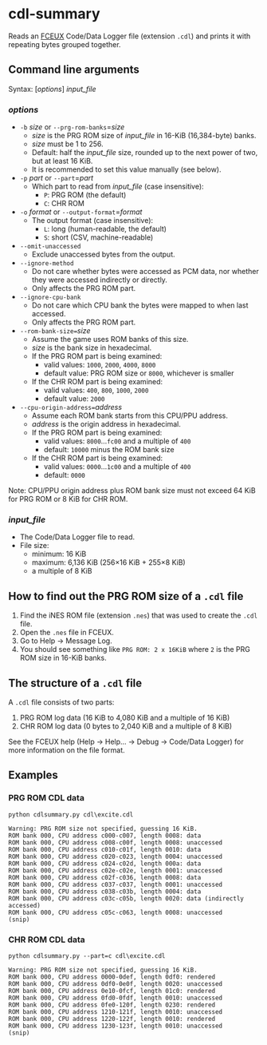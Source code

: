 # cdl-summary
Reads an [FCEUX](http://www.fceux.com) Code/Data Logger file (extension `.cdl`) and prints it with repeating bytes grouped together.

## Command line arguments

Syntax: [*options*] *input_file*

### *options*
* `-b` *size* or `--prg-rom-banks`=*size*
  * *size* is the PRG ROM size of *input_file* in 16-KiB (16,384-byte) banks.
  * *size* must be 1 to 256.
  * Default: half the *input_file* size, rounded up to the next power of two, but at least 16 KiB.
  * It is recommended to set this value manually (see below).
* `-p` *part* or `--part`=*part*
  * Which part to read from *input_file* (case insensitive):
    * `P`: PRG ROM (the default)
    * `C`: CHR ROM
* `-o` *format* or `--output-format`=*format*
  * The output format (case insensitive):
    * `L`: long (human-readable, the default)
    * `S`: short (CSV, machine-readable)
* `--omit-unaccessed`
  * Exclude unaccessed bytes from the output.
* `--ignore-method`
  * Do not care whether bytes were accessed as PCM data, nor whether they were accessed indirectly or directly.
  * Only affects the PRG ROM part.
* `--ignore-cpu-bank`
  * Do not care which CPU bank the bytes were mapped to when last accessed.
  * Only affects the PRG ROM part.
* `--rom-bank-size=`*size*
  * Assume the game uses ROM banks of this size.
  * *size* is the bank size in hexadecimal.
  * If the PRG ROM part is being examined:
    * valid values: `1000`, `2000`, `4000`, `8000`
    * default value: PRG ROM size or `8000`, whichever is smaller
  * If the CHR ROM part is being examined:
    * valid values: `400`, `800`, `1000`, `2000`
    * default value: `2000`
* `--cpu-origin-address=`*address*
  * Assume each ROM bank starts from this CPU/PPU address.
  * *address* is the origin address in hexadecimal.
  * If the PRG ROM part is being examined:
    * valid values: `8000`&hellip;`fc00` and a multiple of `400`
    * default: `10000` minus the ROM bank size
  * If the CHR ROM part is being examined:
    * valid values: `0000`&hellip;`1c00` and a multiple of `400`
    * default: `0000`

Note: CPU/PPU origin address plus ROM bank size must not exceed 64 KiB for PRG ROM or 8 KiB for CHR ROM.

### *input_file*
  * The Code/Data Logger file to read.
  * File size:
    * minimum: 16 KiB
    * maximum: 6,136 KiB (256&times;16 KiB + 255&times;8 KiB)
    * a multiple of 8 KiB

## How to find out the PRG ROM size of a `.cdl` file
1. Find the iNES ROM file (extension `.nes`) that was used to create the `.cdl` file.
1. Open the `.nes` file in FCEUX.
1. Go to Help &rarr; Message Log.
1. You should see something like `PRG ROM: 2 x 16KiB` where `2` is the PRG ROM size in 16-KiB banks.

## The structure of a `.cdl` file
A `.cdl` file consists of two parts:
1. PRG ROM log data (16 KiB to 4,080 KiB and a multiple of 16 KiB)
1. CHR ROM log data (0 bytes to 2,040 KiB and a multiple of 8 KiB)

See the FCEUX help (Help &rarr; Help&hellip; &rarr; Debug &rarr; Code/Data Logger) for more information on the file format.

## Examples

### PRG ROM CDL data
```
python cdlsummary.py cdl\excite.cdl

Warning: PRG ROM size not specified, guessing 16 KiB.
ROM bank 000, CPU address c000-c007, length 0008: data
ROM bank 000, CPU address c008-c00f, length 0008: unaccessed
ROM bank 000, CPU address c010-c01f, length 0010: data
ROM bank 000, CPU address c020-c023, length 0004: unaccessed
ROM bank 000, CPU address c024-c02d, length 000a: data
ROM bank 000, CPU address c02e-c02e, length 0001: unaccessed
ROM bank 000, CPU address c02f-c036, length 0008: data
ROM bank 000, CPU address c037-c037, length 0001: unaccessed
ROM bank 000, CPU address c038-c03b, length 0004: data
ROM bank 000, CPU address c03c-c05b, length 0020: data (indirectly accessed)
ROM bank 000, CPU address c05c-c063, length 0008: unaccessed
(snip)
```

### CHR ROM CDL data
```
python cdlsummary.py --part=c cdl\excite.cdl

Warning: PRG ROM size not specified, guessing 16 KiB.
ROM bank 000, CPU address 0000-0def, length 0df0: rendered
ROM bank 000, CPU address 0df0-0e0f, length 0020: unaccessed
ROM bank 000, CPU address 0e10-0fcf, length 01c0: rendered
ROM bank 000, CPU address 0fd0-0fdf, length 0010: unaccessed
ROM bank 000, CPU address 0fe0-120f, length 0230: rendered
ROM bank 000, CPU address 1210-121f, length 0010: unaccessed
ROM bank 000, CPU address 1220-122f, length 0010: rendered
ROM bank 000, CPU address 1230-123f, length 0010: unaccessed
(snip)
```
